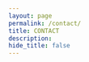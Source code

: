 ```yaml
---
layout: page
permalink: /contact/
title: CONTACT
description: 
hide_title: false
---
```

                           
